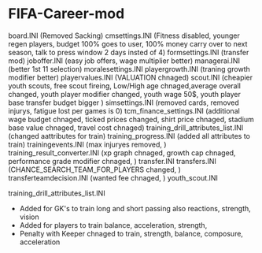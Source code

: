 # FIFA-Career-mod
board.INI (Removed Sacking)
cmsettings.INI (Fitness disabled, younger regen players, budget 100% goes to user, 100% money carry over to next season, talk to press window 2 days insted of 4)
formsettings.INI (transfer mod)
joboffer.INI (easy job offers, wage multiplier better)
managerai.INI (better 1st 11 selection)
moralesettings.INI
playergrowth.INI (traning growth modifier better)
playervalues.INI (VALUATION chnaged)
scout.INI (cheapier youth scouts, free scout fireing, Low/High age chnaged,average overall changed, youth player modifier changed, youth wage 50$, youth player base transfer budget bigger )
simsettings.INI (removed cards, removed injurys, fatigue lost per games is 0)
tcm_finance_settings.INI (additional wage budget chnaged, ticked prices changed, shirt price chnaged, stadium base value chnaged, travel cost chnaged)
training_drill_attributes_list.INI (changed aattributes for train)
training_progress.INI (added all attributes to train)
trainingevents.INI (max injuryes removed, )
training_result_converter.INI (xp graph chnaged, growth cap chnaged, performance grade modifier chnaged, )
transfer.INI
transfers.INI (CHANCE_SEARCH_TEAM_FOR_PLAYERS changed, )
transferteamdecision.INI (wanted fee chnaged, )
youth_scout.INI



training_drill_attributes_list.INI

- Added for GK's to train long and short passing also reactions, strength, vision
- Added for players to train balance, acceleration, strength, 
- Penalty with Keeper chnaged to train, strength, balance, composure, acceleration

